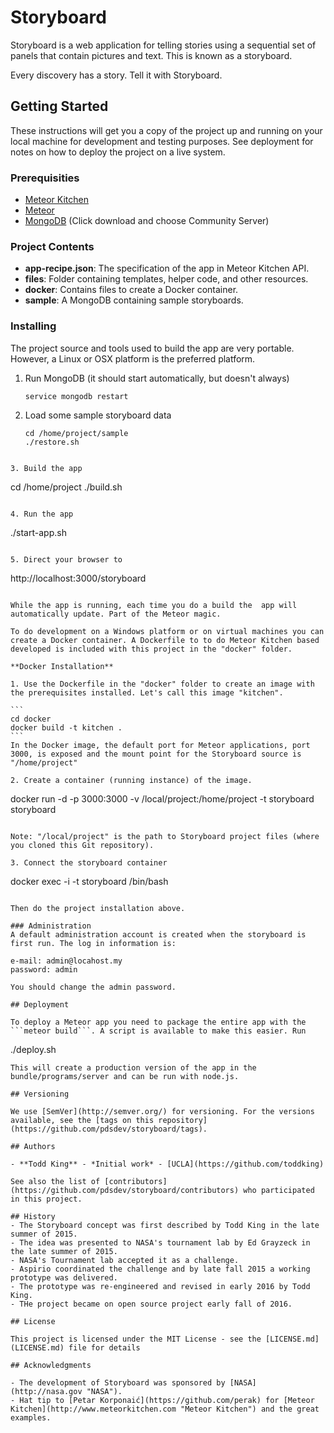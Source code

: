 # Storyboard

Storyboard is a web application for telling stories using a sequential set of panels that contain pictures and text. This is known as a storyboard.
 
Every discovery has a story. Tell it with Storyboard.

## Getting Started

These instructions will get you a copy of the project up and running on your local machine for development and testing purposes. See deployment for notes on how to deploy the project on a live system.

### Prerequisities

- [Meteor Kitchen](http://www.meteorkitchen.com "Meteor Kitchen")
- [Meteor](https://www.meteor.com/ "Meteor")
- [MongoDB](https://www.mongodb.com/ "MongDB") (Click download and choose Community Server)

### Project Contents

- **app-recipe.json**: The specification of the app in Meteor Kitchen API.
- **files**: Folder containing templates, helper code, and other resources. 
- **docker**: Contains files to create a Docker container.
- **sample**: A MongoDB containing sample storyboards.  
 
### Installing

The project source and tools used to build the app are very portable. However, a Linux or OSX platform is the preferred platform. 

1. Run MongoDB (it should start automatically, but doesn't always)
   ````
   service mongodb restart
   ````

2. Load some sample storyboard data
   ````
   cd /home/project/sample
   ./restore.sh
  ````

3. Build the app
   ````
   cd /home/project
   ./build.sh
   ````

4. Run the app
   ````
   ./start-app.sh
   ````

5. Direct your browser to 
   ````
   http://localhost:3000/storyboard
   ````

While the app is running, each time you do a build the  app will automatically update. Part of the Meteor magic.

To do development on a Windows platform or on virtual machines you can create a Docker container. A Dockerfile to to do Meteor Kitchen based developed is included with this project in the "docker" folder. 

**Docker Installation**

1. Use the Dockerfile in the "docker" folder to create an image with the prerequisites installed. Let's call this image "kitchen".

   ```
   cd docker
   docker build -t kitchen .
   ```
   In the Docker image, the default port for Meteor applications, port 3000, is exposed and the mount point for the Storyboard source is "/home/project"

2. Create a container (running instance) of the image. 

   ````
   docker run -d -p 3000:3000 -v /local/project:/home/project -t storyboard storyboard
   ````

   Note: "/local/project" is the path to Storyboard project files (where you cloned this Git repository).

3. Connect the storyboard container
   ````
   docker exec -i -t storyboard /bin/bash
   ````

Then do the project installation above.

### Administration
A default administration account is created when the storyboard is first run. The log in information is:

e-mail: admin@locahost.my
password: admin

You should change the admin password.

## Deployment

To deploy a Meteor app you need to package the entire app with the ```meteor build```. A script is available to make this easier. Run
````
./deploy.sh
````
This will create a production version of the app in the bundle/programs/server and can be run with node.js.

## Versioning

We use [SemVer](http://semver.org/) for versioning. For the versions available, see the [tags on this repository](https://github.com/pdsdev/storyboard/tags). 

## Authors

- **Todd King** - *Initial work* - [UCLA](https://github.com/toddking)

See also the list of [contributors](https://github.com/pdsdev/storyboard/contributors) who participated in this project.

## History
- The Storyboard concept was first described by Todd King in the late summer of 2015.
- The idea was presented to NASA's tournament lab by Ed Grayzeck in the late summer of 2015.
- NASA's Tournament lab accepted it as a challenge.
- Aspirio coordinated the challenge and by late fall 2015 a working prototype was delivered.
- The prototype was re-engineered and revised in early 2016 by Todd King.
- THe project became on open source project early fall of 2016.

## License

This project is licensed under the MIT License - see the [LICENSE.md](LICENSE.md) file for details

## Acknowledgments

- The development of Storyboard was sponsored by [NASA](http://nasa.gov "NASA").
- Hat tip to [Petar Korponaić](https://github.com/perak) for [Meteor Kitchen](http://www.meteorkitchen.com "Meteor Kitchen") and the great examples.
